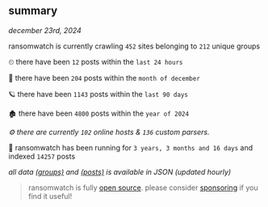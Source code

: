 
## summary
_december 23rd, 2024_

ransomwatch is currently crawling `452` sites belonging to `212` unique groups

⏲ there have been `12` posts within the `last 24 hours`

🦈 there have been `204` posts within the `month of december`

🪐 there have been `1143` posts within the `last 90 days`

🏚 there have been `4800` posts within the `year of 2024`

_⚙️ there are currently `102` online hosts & `136` custom parsers._

🦕 ransomwatch has been running for `3 years, 3 months and 16 days` and indexed `14257` posts

_all data  [(groups)](http://ransomwhat.telemetry.ltd/groups) and [(posts)](http://ransomwhat.telemetry.ltd/posts) is available in JSON (updated hourly)_

> ransomwatch is fully [open source](https://github.com/joshhighet/ransomwatch#ransomwatch--). please consider [sponsoring](https://github.com/sponsors/joshhighet) if you find it useful!
